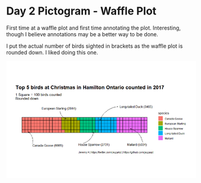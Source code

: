 # Day 2 Pictogram - Waffle Plot

First time at a waffle plot and first time annotating the plot. Interesting, though I believe annotations may be a better way to be done. 

I put the actual number of birds sighted in brackets as the waffle plot is rounded down. I liked doing this one. 

![top 5 birds sighted at Hamilton Ontario counted in 2017 at Christmas](https://github.com/jezzaayt/30DayChartChallenge/blob/main/day%202/Bird_waffle_plot.png)
